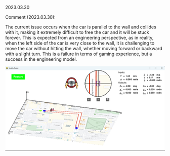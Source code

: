 2023.03.30

Comment (2023.03.30):

The current issue occurs when the car is parallel to the wall and collides with it, making it extremely difficult to free the car and it will be stuck forever. This is expected from an engineering perspective, as in reality, when the left side of the car is very close to the wall, it is challenging to move the car without hitting the wall, whether moving forward or backward with a slight turn. This is a failure in terms of gaming experience, but a success in the engineering model.

![](Figures/2023_03_30_3_trouble.png)